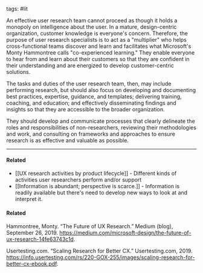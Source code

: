 tags: #lit 

An effective user research team cannot proceed as though it holds a monopoly on intelligence about the user. In a mature, design-centric organization, customer knowledge is everyone's concern. Therefore, the purpose of user research specialists is to act as a "multiplier" who helps cross-functional teams discover and learn and facilitates what Microsoft's Monty Hammontree calls "co-experienced learning." They enable everyone to hear from and learn about their customers so that they are confident in their understanding and are energized to develop customer-centric solutions. 

The tasks and duties of the user research team, then, may include performing research, but should also focus on developing and documenting best practices, expertise, guidance, and templates; delivering training, coaching, and education; and effectively disseminating findings and insights so that they are accessible to the broader organization. 

They should develop and communicate processes that clearly delineate the roles and responsibilities of non-researchers, reviewing their methodologies and work, and consulting on frameworks and approaches to ensure research is as effective and valuable as possible. 


---
#### Related
- [[UX research activities by product lifecycle]] - Different kinds of activities user researchers perform and/or support
- [[Information is abundant; perspective is scarce.]] - Information is readily available but there's need to develop new ways to look at and interpret it.

#### Related
Hammontree, Monty. “The Future of UX Research.” Medium (blog), September 26, 2019. https://medium.com/microsoft-design/the-future-of-ux-research-14fe63743c1d.

Usertesting.com. “Scaling Research for Better CX.” Usertesting.com, 2019. https://info.usertesting.com/rs/220-GOX-255/images/scaling-research-for-better-cx-ebook.pdf.

